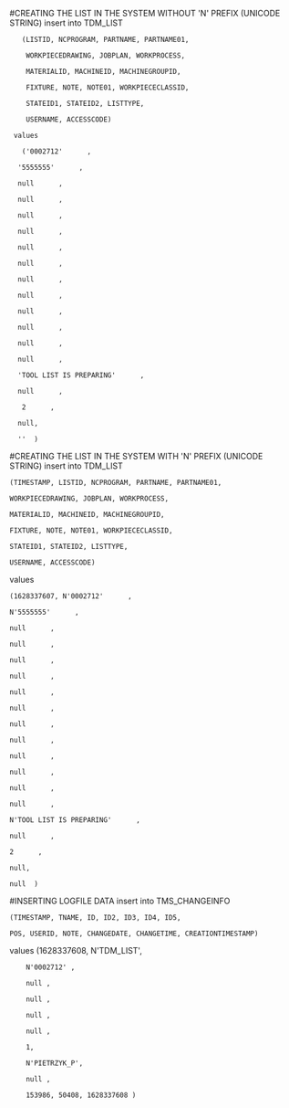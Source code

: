 #CREATING THE LIST IN THE SYSTEM WITHOUT 'N' PREFIX (UNICODE STRING)
insert into TDM_LIST

       (LISTID, NCPROGRAM, PARTNAME, PARTNAME01, 

        WORKPIECEDRAWING, JOBPLAN, WORKPROCESS, 

        MATERIALID, MACHINEID, MACHINEGROUPID, 

        FIXTURE, NOTE, NOTE01, WORKPIECECLASSID, 

        STATEID1, STATEID2, LISTTYPE, 

        USERNAME, ACCESSCODE)

     values

       ('0002712'      ,

      '5555555'      ,

      null      ,

      null      ,

      null      ,

      null      ,

      null      ,

      null      ,

      null      ,

      null      ,

      null      ,

      null      ,

      null      ,

      null      ,

      'TOOL LIST IS PREPARING'      ,

      null      ,

       2      ,

      null,

      ''  )
#CREATING THE LIST IN THE SYSTEM WITH 'N' PREFIX (UNICODE STRING)
insert into TDM_LIST

    (TIMESTAMP, LISTID, NCPROGRAM, PARTNAME, PARTNAME01, 

    WORKPIECEDRAWING, JOBPLAN, WORKPROCESS, 

    MATERIALID, MACHINEID, MACHINEGROUPID, 

    FIXTURE, NOTE, NOTE01, WORKPIECECLASSID, 

    STATEID1, STATEID2, LISTTYPE, 

    USERNAME, ACCESSCODE)

values

    (1628337607, N'0002712'      ,

    N'5555555'      ,

    null      ,

    null      ,

    null      ,

    null      ,

    null      ,

    null      ,

    null      ,

    null      ,

    null      ,

    null      ,

    null      ,

    null      ,

    N'TOOL LIST IS PREPARING'      ,

    null      ,

    2      ,

    null,

    null  )


#INSERTING LOGFILE DATA
insert into TMS_CHANGEINFO 

    (TIMESTAMP, TNAME, ID, ID2, ID3, ID4, ID5, 

    POS, USERID, NOTE, CHANGEDATE, CHANGETIME, CREATIONTIMESTAMP) 

values (1628337608, N'TDM_LIST', 

        N'0002712' , 

        null , 

        null , 

        null , 

        null , 

        1, 

        N'PIETRZYK_P', 

        null ,  

        153986, 50408, 1628337608 )